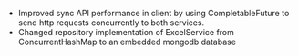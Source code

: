 - Improved sync API performance in client by using CompletableFuture to send http requests concurrently to both services.
- Changed repository implementation of ExcelService from ConcurrentHashMap to an embedded mongodb database
